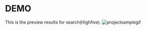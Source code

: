 # DEMO

This is the preview results for search(Highfive).
![projectsamplegif](https://user-images.githubusercontent.com/35846137/48699828-66047480-ec10-11e8-92e1-4572fc549c20.gif)
